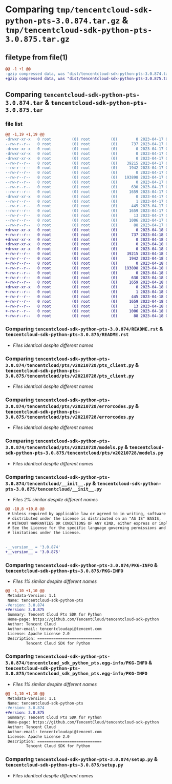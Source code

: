 # Comparing `tmp/tencentcloud-sdk-python-pts-3.0.874.tar.gz` & `tmp/tencentcloud-sdk-python-pts-3.0.875.tar.gz`

## filetype from file(1)

```diff
@@ -1 +1 @@
-gzip compressed data, was "dist/tencentcloud-sdk-python-pts-3.0.874.tar", last modified: Mon Apr 17 00:42:44 2023, max compression
+gzip compressed data, was "dist/tencentcloud-sdk-python-pts-3.0.875.tar", last modified: Tue Apr 18 00:48:36 2023, max compression
```

## Comparing `tencentcloud-sdk-python-pts-3.0.874.tar` & `tencentcloud-sdk-python-pts-3.0.875.tar`

### file list

```diff
@@ -1,19 +1,19 @@
-drwxr-xr-x   0 root         (0) root         (0)        0 2023-04-17 00:42:44.000000 tencentcloud-sdk-python-pts-3.0.874/
--rw-r--r--   0 root         (0) root         (0)      737 2023-04-17 00:42:43.000000 tencentcloud-sdk-python-pts-3.0.874/README.rst
-drwxr-xr-x   0 root         (0) root         (0)        0 2023-04-17 00:42:44.000000 tencentcloud-sdk-python-pts-3.0.874/tencentcloud/
-drwxr-xr-x   0 root         (0) root         (0)        0 2023-04-17 00:42:44.000000 tencentcloud-sdk-python-pts-3.0.874/tencentcloud/pts/
-drwxr-xr-x   0 root         (0) root         (0)        0 2023-04-17 00:42:44.000000 tencentcloud-sdk-python-pts-3.0.874/tencentcloud/pts/v20210728/
--rw-r--r--   0 root         (0) root         (0)    39215 2023-04-17 00:42:43.000000 tencentcloud-sdk-python-pts-3.0.874/tencentcloud/pts/v20210728/pts_client.py
--rw-r--r--   0 root         (0) root         (0)     1942 2023-04-17 00:42:43.000000 tencentcloud-sdk-python-pts-3.0.874/tencentcloud/pts/v20210728/errorcodes.py
--rw-r--r--   0 root         (0) root         (0)        0 2023-04-17 00:42:43.000000 tencentcloud-sdk-python-pts-3.0.874/tencentcloud/pts/v20210728/__init__.py
--rw-r--r--   0 root         (0) root         (0)   193898 2023-04-17 00:42:43.000000 tencentcloud-sdk-python-pts-3.0.874/tencentcloud/pts/v20210728/models.py
--rw-r--r--   0 root         (0) root         (0)        0 2023-04-17 00:42:43.000000 tencentcloud-sdk-python-pts-3.0.874/tencentcloud/pts/__init__.py
--rw-r--r--   0 root         (0) root         (0)      630 2023-04-17 00:42:43.000000 tencentcloud-sdk-python-pts-3.0.874/tencentcloud/__init__.py
--rw-r--r--   0 root         (0) root         (0)     1659 2023-04-17 00:42:44.000000 tencentcloud-sdk-python-pts-3.0.874/PKG-INFO
-drwxr-xr-x   0 root         (0) root         (0)        0 2023-04-17 00:42:44.000000 tencentcloud-sdk-python-pts-3.0.874/tencentcloud_sdk_python_pts.egg-info/
--rw-r--r--   0 root         (0) root         (0)        1 2023-04-17 00:42:43.000000 tencentcloud-sdk-python-pts-3.0.874/tencentcloud_sdk_python_pts.egg-info/dependency_links.txt
--rw-r--r--   0 root         (0) root         (0)      445 2023-04-17 00:42:43.000000 tencentcloud-sdk-python-pts-3.0.874/tencentcloud_sdk_python_pts.egg-info/SOURCES.txt
--rw-r--r--   0 root         (0) root         (0)     1659 2023-04-17 00:42:43.000000 tencentcloud-sdk-python-pts-3.0.874/tencentcloud_sdk_python_pts.egg-info/PKG-INFO
--rw-r--r--   0 root         (0) root         (0)       13 2023-04-17 00:42:43.000000 tencentcloud-sdk-python-pts-3.0.874/tencentcloud_sdk_python_pts.egg-info/top_level.txt
--rw-r--r--   0 root         (0) root         (0)     1006 2023-04-17 00:42:43.000000 tencentcloud-sdk-python-pts-3.0.874/setup.py
--rw-r--r--   0 root         (0) root         (0)       88 2023-04-17 00:42:44.000000 tencentcloud-sdk-python-pts-3.0.874/setup.cfg
+drwxr-xr-x   0 root         (0) root         (0)        0 2023-04-18 00:48:36.000000 tencentcloud-sdk-python-pts-3.0.875/
+-rw-r--r--   0 root         (0) root         (0)      737 2023-04-18 00:48:36.000000 tencentcloud-sdk-python-pts-3.0.875/README.rst
+drwxr-xr-x   0 root         (0) root         (0)        0 2023-04-18 00:48:36.000000 tencentcloud-sdk-python-pts-3.0.875/tencentcloud/
+drwxr-xr-x   0 root         (0) root         (0)        0 2023-04-18 00:48:36.000000 tencentcloud-sdk-python-pts-3.0.875/tencentcloud/pts/
+drwxr-xr-x   0 root         (0) root         (0)        0 2023-04-18 00:48:36.000000 tencentcloud-sdk-python-pts-3.0.875/tencentcloud/pts/v20210728/
+-rw-r--r--   0 root         (0) root         (0)    39215 2023-04-18 00:48:36.000000 tencentcloud-sdk-python-pts-3.0.875/tencentcloud/pts/v20210728/pts_client.py
+-rw-r--r--   0 root         (0) root         (0)     1942 2023-04-18 00:48:36.000000 tencentcloud-sdk-python-pts-3.0.875/tencentcloud/pts/v20210728/errorcodes.py
+-rw-r--r--   0 root         (0) root         (0)        0 2023-04-18 00:48:36.000000 tencentcloud-sdk-python-pts-3.0.875/tencentcloud/pts/v20210728/__init__.py
+-rw-r--r--   0 root         (0) root         (0)   193898 2023-04-18 00:48:36.000000 tencentcloud-sdk-python-pts-3.0.875/tencentcloud/pts/v20210728/models.py
+-rw-r--r--   0 root         (0) root         (0)        0 2023-04-18 00:48:36.000000 tencentcloud-sdk-python-pts-3.0.875/tencentcloud/pts/__init__.py
+-rw-r--r--   0 root         (0) root         (0)      630 2023-04-18 00:48:36.000000 tencentcloud-sdk-python-pts-3.0.875/tencentcloud/__init__.py
+-rw-r--r--   0 root         (0) root         (0)     1659 2023-04-18 00:48:36.000000 tencentcloud-sdk-python-pts-3.0.875/PKG-INFO
+drwxr-xr-x   0 root         (0) root         (0)        0 2023-04-18 00:48:36.000000 tencentcloud-sdk-python-pts-3.0.875/tencentcloud_sdk_python_pts.egg-info/
+-rw-r--r--   0 root         (0) root         (0)        1 2023-04-18 00:48:36.000000 tencentcloud-sdk-python-pts-3.0.875/tencentcloud_sdk_python_pts.egg-info/dependency_links.txt
+-rw-r--r--   0 root         (0) root         (0)      445 2023-04-18 00:48:36.000000 tencentcloud-sdk-python-pts-3.0.875/tencentcloud_sdk_python_pts.egg-info/SOURCES.txt
+-rw-r--r--   0 root         (0) root         (0)     1659 2023-04-18 00:48:36.000000 tencentcloud-sdk-python-pts-3.0.875/tencentcloud_sdk_python_pts.egg-info/PKG-INFO
+-rw-r--r--   0 root         (0) root         (0)       13 2023-04-18 00:48:36.000000 tencentcloud-sdk-python-pts-3.0.875/tencentcloud_sdk_python_pts.egg-info/top_level.txt
+-rw-r--r--   0 root         (0) root         (0)     1006 2023-04-18 00:48:36.000000 tencentcloud-sdk-python-pts-3.0.875/setup.py
+-rw-r--r--   0 root         (0) root         (0)       88 2023-04-18 00:48:36.000000 tencentcloud-sdk-python-pts-3.0.875/setup.cfg
```

### Comparing `tencentcloud-sdk-python-pts-3.0.874/README.rst` & `tencentcloud-sdk-python-pts-3.0.875/README.rst`

 * *Files identical despite different names*

### Comparing `tencentcloud-sdk-python-pts-3.0.874/tencentcloud/pts/v20210728/pts_client.py` & `tencentcloud-sdk-python-pts-3.0.875/tencentcloud/pts/v20210728/pts_client.py`

 * *Files identical despite different names*

### Comparing `tencentcloud-sdk-python-pts-3.0.874/tencentcloud/pts/v20210728/errorcodes.py` & `tencentcloud-sdk-python-pts-3.0.875/tencentcloud/pts/v20210728/errorcodes.py`

 * *Files identical despite different names*

### Comparing `tencentcloud-sdk-python-pts-3.0.874/tencentcloud/pts/v20210728/models.py` & `tencentcloud-sdk-python-pts-3.0.875/tencentcloud/pts/v20210728/models.py`

 * *Files identical despite different names*

### Comparing `tencentcloud-sdk-python-pts-3.0.874/tencentcloud/__init__.py` & `tencentcloud-sdk-python-pts-3.0.875/tencentcloud/__init__.py`

 * *Files 2% similar despite different names*

```diff
@@ -10,8 +10,8 @@
 # Unless required by applicable law or agreed to in writing, software
 # distributed under the License is distributed on an "AS IS" BASIS,
 # WITHOUT WARRANTIES OR CONDITIONS OF ANY KIND, either express or implied.
 # See the License for the specific language governing permissions and
 # limitations under the License.
 
 
-__version__ = '3.0.874'
+__version__ = '3.0.875'
```

### Comparing `tencentcloud-sdk-python-pts-3.0.874/PKG-INFO` & `tencentcloud-sdk-python-pts-3.0.875/PKG-INFO`

 * *Files 1% similar despite different names*

```diff
@@ -1,10 +1,10 @@
 Metadata-Version: 1.1
 Name: tencentcloud-sdk-python-pts
-Version: 3.0.874
+Version: 3.0.875
 Summary: Tencent Cloud Pts SDK for Python
 Home-page: https://github.com/TencentCloud/tencentcloud-sdk-python
 Author: Tencent Cloud
 Author-email: tencentcloudapi@tencent.com
 License: Apache License 2.0
 Description: ============================
         Tencent Cloud SDK for Python
```

### Comparing `tencentcloud-sdk-python-pts-3.0.874/tencentcloud_sdk_python_pts.egg-info/PKG-INFO` & `tencentcloud-sdk-python-pts-3.0.875/tencentcloud_sdk_python_pts.egg-info/PKG-INFO`

 * *Files 1% similar despite different names*

```diff
@@ -1,10 +1,10 @@
 Metadata-Version: 1.1
 Name: tencentcloud-sdk-python-pts
-Version: 3.0.874
+Version: 3.0.875
 Summary: Tencent Cloud Pts SDK for Python
 Home-page: https://github.com/TencentCloud/tencentcloud-sdk-python
 Author: Tencent Cloud
 Author-email: tencentcloudapi@tencent.com
 License: Apache License 2.0
 Description: ============================
         Tencent Cloud SDK for Python
```

### Comparing `tencentcloud-sdk-python-pts-3.0.874/setup.py` & `tencentcloud-sdk-python-pts-3.0.875/setup.py`

 * *Files identical despite different names*

